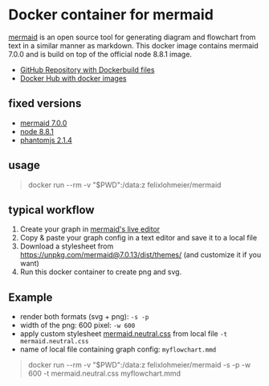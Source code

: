 # Docker container for mermaid

[mermaid](http://knsv.github.io/mermaid/) is an open source tool for generating diagram and flowchart from text in a similar manner as markdown. This docker image contains mermaid 7.0.0 and is build on top of the official node 8.8.1 image.

* [GitHub Repository with Dockerbuild files](https://github.com/felixlohmeier/mermaid-docker)
* [Docker Hub with docker images](https://hub.docker.com/r/felixlohmeier/mermaid)

## fixed versions

* [mermaid 7.0.0](https://yarn.pm/mermaid)
* [node 8.8.1](https://hub.docker.com/_/node/)
* [phantomjs 2.1.4](https://yarn.pm/phantomjs-prebuilt)

## usage

> docker run --rm -v "$PWD":/data:z felixlohmeier/mermaid

## typical workflow

1. Create your graph in [mermaid's live editor](https://mermaidjs.github.io/mermaid-live-editor/)
2. Copy & paste your graph config in a text editor and save it to a local file
3. Download a stylesheet from <https://unpkg.com/mermaid@7.0.13/dist/themes/> (and customize it if you want)
4. Run this docker container to create png and svg.

## Example

* render both formats (svg + png): `-s -p`
* width of the png: 600 pixel: `-w 600`
* apply custom stylesheet [mermaid.neutral.css](https://unpkg.com/mermaid@7.0.13/dist/themes/mermaid.neutral.css) from local file `-t mermaid.neutral.css`
* name of local file containing graph config: `myflowchart.mmd` 

> docker run --rm -v "$PWD":/data:z felixlohmeier/mermaid -s -p -w 600 -t mermaid.neutral.css myflowchart.mmd